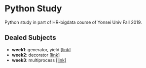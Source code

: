 # Python Study
Python study in part of HR-bigdata course of Yonsei Univ Fall 2019.

## Dealed Subjects
- **week1**: generator, yield [[link]](https://github.com/yeomko22/python_study/blob/master/week1_generator.ipynb)
- **week2**: decorator [[link]](https://github.com/yeomko22/python_study/blob/master/week2_decorator.ipynb)
- **week3**: multiprocess [[link]](https://github.com/yeomko22/python_study/blob/master/week3_multiprocess.ipynb)
